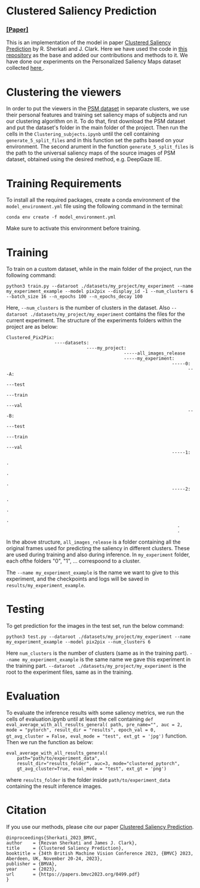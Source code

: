 # Clustered Saliency Prediction
### <a href="https://proceedings.bmvc2023.org/499/">[Paper]</a> 
This is an implementation of the model in paper <a href="https://proceedings.bmvc2023.org/499/">Clustered Saliency Prediction</a> by R. Sherkati and J. Clark.
Here we have used the code in <a href="https://github.com/junyanz/pytorch-CycleGAN-and-pix2pix/tree/master">this repository</a> as the base and added our contributions and methods to it. We have done our experiments on the Personalized Saliency Maps dataset collected <a href="https://github.com/xuyanyu-shh/Personalized-Saliency"> here </a>. 

# Clustering the viewers
In order to put the viewers in the <a href="https://github.com/xuyanyu-shh/Personalized-Saliency">PSM dataset</a> in separate clusters, we use their personal features and training set saliency maps of subjects and run our clustering algorithm on it. To do that, first download the PSM dataset and put the dataset's folder in the main folder of the project. Then run the cells in the `Clustering_subjects.ipynb` until the cell containing `generate_5_split_files` and in this function set the paths based on your environment. The second arument in the function `generate_5_split_files` is the path to the universal saliency maps of the source images of PSM dataset, obtained using the desired method, e.g. DeepGaze IIE.

# Training Requirements
To install all the required packages, create a conda environment of the `model_environment.yml` file using the following command in the terminal: 
```
conda env create -f model_environment.yml
```
Make sure to activate this environment before training.

# Training

To train on a custom dataset, while in the main folder of the project, run the following command:
```
python3 train.py --dataroot ./datasets/my_project/my_experiment --name my_experiment_example --model pix2pix --display_id -1 --num_clusters 6 --batch_size 16 --n_epochs 100 --n_epochs_decay 100

```
Here, `--num_clusters` is the number of clusters in the dataset. Also ` --dataroot ./datasets/my_project/my_experiment ` contains the files for the current experiment. The structure of the experiments folders within the project are as below:
```
Clustered_Pix2Pix:
                  ----datasets:
                              ----my_project:
                                            -----all_images_release
                                            -----my_experiment:
                                                              -----0:
                                                                    ---A:
                                                                        ---test
                                                                        ---train
                                                                        ---val
                                                                    ---B:
                                                                        ---test
                                                                        ---train
                                                                        ---val
                                                              -----1:
                                                                      .
                                                                      .
                                                                      .
                                                              -----2:
                                                                      .
                                                                      .
                                                                      .
                                                                .
                                                                .

```

In the above structure, `all_images_release` is a folder containing all the original frames used for predicting the saliency in different clusters. These are used during training and also during inference. In `my_experiment` folder, each ofthe folders "0", "1", ... correspoond to a cluster.

The `--name my_experiment_example` is the name we want to give to this experiment, and the checkpoints and logs will be saved in `results/my_experiment_example`.

# Testing

To get prediction for the images in the test set, run the below command:
```
python3 test.py --dataroot ./datasets/my_project/my_experiment --name my_experiment_example --model pix2pix --num_clusters 6
```

Here `num_clusters` is the number of clusters (same as in the training part). `--name my_experiment_example` is the same name we gave this experiment in the training part. `--dataroot ./datasets/my_project/my_experiment` is the root to the experiment files, same as in the training.

# Evaluation 

To evaluate the inference results with some saliency metrics, we run the cells of evaluation.ipynb until at least the cell containing `def eval_average_with_all_results_general( path, pre_name="", auc = 2, mode = "pytorch", result_dir = "results", epoch_val = 0, gt_avg_cluster = False, eval_mode = "test", ext_gt = 'jpg')` function. Then we run the function as below:
```
eval_average_with_all_results_general(
    path="path/to/experiment_data",
    result_dir="results_folder", auc=3, mode="clustered_pytorch",
    gt_avg_cluster=True, eval_mode = "test", ext_gt = 'png')
```
where `results_folder` is the folder inside `path/to/experiment_data` containing the result inference images.

# Citation
If you use our methods, please cite our paper <a href="https://proceedings.bmvc2023.org/499/">Clustered Saliency Prediction</a>. 
```
@inproceedings{Sherkati_2023_BMVC,
author    = {Rezvan Sherkati and James J. Clark},
title     = {Clustered Saliency Prediction},
booktitle = {34th British Machine Vision Conference 2023, {BMVC} 2023, Aberdeen, UK, November 20-24, 2023},
publisher = {BMVA},
year      = {2023},
url       = {https://papers.bmvc2023.org/0499.pdf}
}
```
